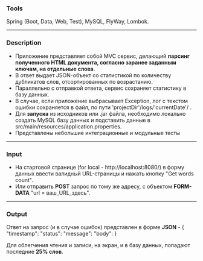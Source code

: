 ### Tools 
Spring (Boot, Data, Web, Test), MySQL, FlyWay, Lombok.
____
### Description
 - Приложение представляет собой MVC сервис, делающий **парсинг полученного HTML документа, согласно заранее заданным ключам, на отдельные слова**.
 - В ответ выдает JSON-объект со статистикой по количеству дубликатов слов, отсортированных по возрастанию.
 - Параллельно с отправкой ответа, сервис сохраняет статистику в базу данных. 
 - В случае, если приложение выбрасывает Exception, лог с текстом ошибки сохраняется в файл, по пути 'projectDir'/logs/'currentDate'/ .
 - Для **запуска** из исходников или .jar файла, необходимо локально создать MySQL базу данных и подставить данные в src/main/resources/application.properties.
 - Представлены небольшие интеграционные и модульные тесты
____
### Input
 - На стартовой странице (for local - http://localhost:8080/) в форму данных ввести валидный URL-страницы и нажать кнопку "Get words count".
 - Или отправить **POST** запрос по тому же адресу, с объектом **FORM-DATA** "url = ваш_URL_здесь".
____
### Output
Ответ на запрос (и в случае ошибок) представлен в форме **JSON** - 
{
  "timestamp": 
  "status": 
  "message": 
  "body": 
}

Для облегчения чтения и записи, на экран, и в базу данных, попадают последние **25% слов**.
